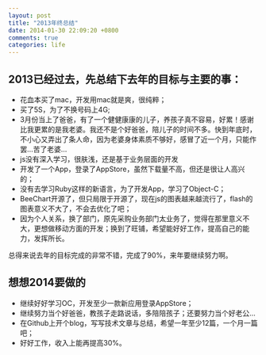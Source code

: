 ```yaml
---
layout: post
title: "2013年终总结"
date: 2014-01-30 22:09:20 +0800
comments: true
categories: life
---
```


## 2013已经过去，先总结下去年的目标与主要的事：
* 花血本买了mac，开发用mac就是爽，很纯粹；
* 买了5S，为了不换号码上4G;
* 3月份当上了爸爸，有了一个健健康康的儿子，养孩子真不容易，好累！感谢比我更累的是我老婆。我还不是个好爸爸，陪儿子的时间不多。快到年底时，不小心又弄出了条人命，因为老婆身体素质不够好，感冒了近一个月，只能作罢…苦了老婆…
* js没有深入学习，很肤浅，还是基于业务层面的开发
* 开发了一个App，登录了AppStore，虽然下载量不高，但还是很让人高兴的；
* 没有去学习Ruby这样的新语言，为了开发App，学习了Object-C；
* BeeChart开源了，但只局限于开源了，现在js的图表越来越流行了，flash的图表意义不大了，不会去优化了吧；
* 因为个人关系，换了部门，原先采购业务部门太业务了，觉得在那里意义不大，更想做移动方面的开发；换到了旺铺，希望能好好工作，提高自己的能力，发挥所长。

总得来说去年的目标完成的非常不错，完成了90%，来年要继续努力啊。

## 想想2014要做的
* 继续好好学习OC，开发至少一款新应用登录AppStore；
* 继续努力当个好爸爸，教孩子走路说话，多陪陪孩子；还要努力当个好老公…
* 在Github上开个blog，写写技术文章与总结，希望一年至少12篇，一个月一篇吧；
* 好好工作，收入上能再提高30%。